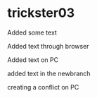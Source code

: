 # trickster03

Added some text

Added text through browser

Added text on PC

added text in the newbranch

creating a conflict on PC